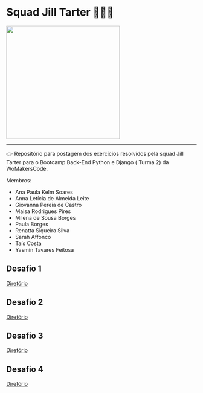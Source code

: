 # Squad Jill Tarter 👩🏻‍💻

<img width="300px" src="https://github.com/anapppp/squad-jill-tarter/assets/70073296/5bd00fee-ff0b-4374-829f-328c8313cab7" />

---

👉 Repositório para postagem dos exercícios resolvidos pela squad Jill Tarter para o Bootcamp Back-End Python e Django ( Turma 2) da WoMakersCode.

Membros:

- Ana Paula Kelm Soares
- Anna Letícia de Almeida Leite
- Giovanna Pereia de Castro
- Maisa Rodrigues Pires
- Milena de Sousa Borges
- Paula Borges
- Renatta Siqueira Silva
- Sarah Affonco
- Taís Costa
- Yasmin Tavares Feitosa

## Desafio 1
[Diretório](./desafio-1/)

## Desafio 2
[Diretório](./desafio-2/)

## Desafio 3
[Diretório](./desafio-3/)

## Desafio 4
[Diretório](./desafio-4/)